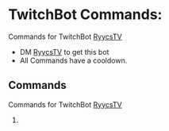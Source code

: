 # TwitchBot Commands:

Commands for TwitchBot [RyycsTV](https://www.twitch.tv/ryycstv)

* DM [RyycsTV](https://www.twitch.tv/ryycstv) to get this bot
* All Commands have a cooldown.

## Commands
Commands for TwitchBot [RyycsTV](https://www.twitch.tv/ryycstv)

1. 
